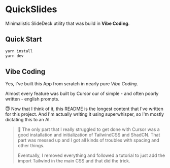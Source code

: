 # QuickSlides

Minimalistic SlideDeck utility that was build in **Vibe Coding**.

## Quick Start

```bash
yarn install
yarn dev
```

## Vibe Coding

Yes, I've built this App from scratch in nearly pure _Vibe Coding_.

Almost every feature was built by Cursor our of simple - and often poorly written - english prompts.

😇 Now that I think of it, this README is the longest content that I've written for this project. And I'm actually writing it using superwhisper, so I'm mostly dictating this to an AI.

> 🤨 The only part that I really struggled to get done with Cursor was a good installation and initialization of TailwindCSS and ShadCN. That part was messed up and I got all kinds of troubles with spacing and other things.
>
> Eventually, I removed everything and followed a tutorial to just add the import Tailwind in the main CSS and that did the trick.
